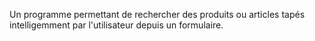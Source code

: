 Un programme permettant de rechercher des produits ou articles tapés intelligemment par l'utilisateur depuis un formulaire.
